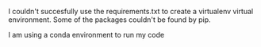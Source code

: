 I couldn't succesfully use the requirements.txt to create a virtualenv virtual environment. Some of the packages couldn't be found by pip.

I am using a conda environment to run my code